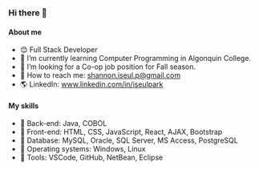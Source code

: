 ### Hi there 👋

#### About me

- 😊 Full Stack Developer  
- 🏣 I’m currently learning Computer Programming in Algonquin College.
- 🙋 I’m looking for a Co-op job position for Fall season.
- 📧 How to reach me: shannon.iseul.p@gmail.com
- 🌎 LinkedIn: www.linkedin.com/in/iseulpark

#### My skills
 
- 📘 Back-end: Java, COBOL
- 📙 Front-end: HTML, CSS, JavaScript, React, AJAX, Bootstrap
- 📒 Database: MySQL, Oracle, SQL Server, MS Access, PostgreSQL
- 📗 Operating systems: Windows, Linux
- 📕 Tools: VSCode, GitHub, NetBean, Eclipse


